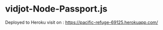 # vidjot-Node-Passport.js

Deployed to Heroku visit on :  https://pacific-refuge-69125.herokuapp.com/
